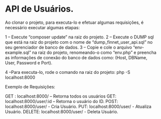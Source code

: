 # API de Usuários.

Ao clonar o projeto, para executa-lo e efetuar algumas requisições, é necessário executar algumas etapas:

1 – Execute “composer update” na raiz do projeto.
2 – Execute o DUMP sql que está na raiz do projeto com o nome de “dump_finnet_user_api.sql” no seu gerenciador de banco de dados.
3 – Copie e cole o arquivo “env-example.sql” na raiz do projeto, renomeando-o como “env.php” e preencha as informações de conexão do banco de dados como: (Host, DBName, User, Password e Port).

4 –Para executa-lo, rode o comando na raiz do projeto: php -S localhost:8000

Exemplo de Requisições:

GET : localhost:8000/ – Retorna todos os usuários
GET: localhost:8000/user/:id – Retorna o usuário do ID.
POST: localhost:8000/user/ - Cria Usuário.
PUT: localhost:8000/user/ - Atualiza Usuário.
DELETE: localhost:8000/user/ - Deleta Usuário.
